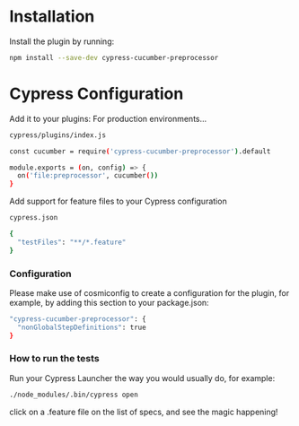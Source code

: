 # Installation
Install the plugin by running:

```sh
npm install --save-dev cypress-cucumber-preprocessor
```
# Cypress Configuration
Add it to your plugins:
For production environments...

```sh
cypress/plugins/index.js
```
```sh
const cucumber = require('cypress-cucumber-preprocessor').default

module.exports = (on, config) => {
  on('file:preprocessor', cucumber())
}
```
Add support for feature files to your Cypress configuration
```sh
cypress.json
```
```sh
{
  "testFiles": "**/*.feature"
}
```

### Configuration
Please make use of cosmiconfig to create a configuration for the plugin, for example, by adding this section to your package.json:
```sh
"cypress-cucumber-preprocessor": {
  "nonGlobalStepDefinitions": true
}
```
### How to run the tests
Run your Cypress Launcher the way you would usually do, for example:
```sh
./node_modules/.bin/cypress open
```
click on a .feature file on the list of specs, and see the magic happening!
